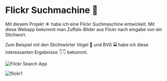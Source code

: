 # Flickr Suchmachine 👋

Mit diesem Projekt ☀ habe ich eine Flickr Suchmaschine entwickelt. Mit diese Webapp bekommt man Zuffals-Bilder aus Flickr nach eingabe von ein Stichwort.

Zum Beispiel mit den Stichtwörter Vögel 🦅 und BVG 🚍 habe ich diese interessanten Ergebnisse 👇👇 bekommt.

![Flickr Search App](https://user-images.githubusercontent.com/71266593/94100105-0212ee80-fe2d-11ea-9480-0184523df310.PNG)



![flickr1](https://user-images.githubusercontent.com/71266593/94100145-1c4ccc80-fe2d-11ea-85ed-05d17297f02b.PNG)



